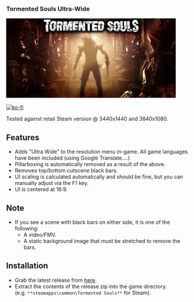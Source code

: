 ### Tormented Souls Ultra-Wide

![Game Logo](header.jpg)<br>

[![ko-fi](https://ko-fi.com/img/githubbutton_sm.svg)](https://ko-fi.com/F2F2DI3WA)<br>

Tested against retail Steam version @ 3440x1440 and 3840x1080.

## Features
- Adds "Ultra Wide" to the resolution menu in-game. All game languages have been included (using Google Translate....)
- Pillarboxing is automatically removed as a result of the above.
- Removes top/bottom cutscene black bars.
- UI scaling is calculated automatically and should be fine, but you can manually adjust via the F1 key.
- UI is centered at 16:9.

## Note
- If you see a scene with black bars on either side, it is one of the following:
  - A video/FMV.
  - A static background image that must be stretched to remove the bars.

## Installation
- Grab the latest release from [here](https://github.com/p1xel8ted/UltrawideFixes/releases/tag/TormentedSouls).
- Extract the contents of the release zip into the game directory.<br />(e.g. `**steamapps\common\Tormented Souls**` for Steam).
